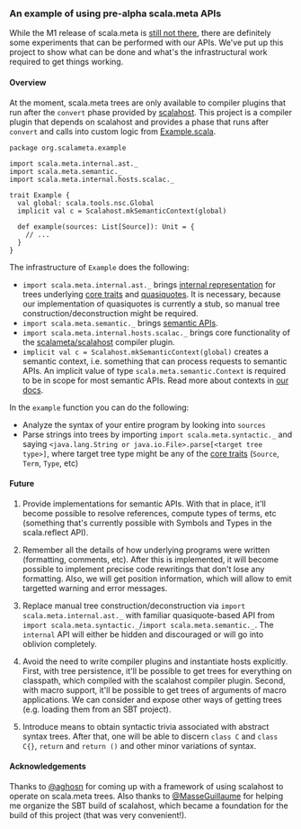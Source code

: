 ### An example of using pre-alpha scala.meta APIs

While the M1 release of scala.meta is [still not there](http://scalamacros.org/news/2014/11/30/state-of-the-meta-fall-2014.html), there are definitely some experiments that can be performed with our APIs. We've put up this project to show what can be done and what's the infrastructural work required to get things working.

#### Overview

At the moment, scala.meta trees are only available to compiler plugins that run after the `convert` phase provided by [scalahost](https://github.com/scalameta/scalahost). This project is a compiler plugin that depends on scalahost and provides a phase that runs after `convert` and calls into custom logic from [Example.scala](https://github.com/scalameta/example/blob/master/plugin/src/main/scala/org/scalameta/example/Example.scala).

```
package org.scalameta.example

import scala.meta.internal.ast._
import scala.meta.semantic._
import scala.meta.internal.hosts.scalac._

trait Example {
  val global: scala.tools.nsc.Global
  implicit val c = Scalahost.mkSemanticContext(global)

  def example(sources: List[Source]): Unit = {
    // ...
  }
}
```

The infrastructure of `Example` does the following:
  * `import scala.meta.internal.ast._` brings [internal representation](https://github.com/scalameta/scalameta/blob/master/scalameta/src/main/scala/scala/meta/Trees.scala#L68) for trees underlying [core traits](https://github.com/scalameta/scalameta/blob/master/scalameta/src/main/scala/scala/meta/Trees.scala) and [quasiquotes](https://github.com/scalameta/scalameta/blob/master/scalameta/src/main/scala/scala/meta/semantic/package.scala). It is necessary, because our implementation of  quasiquotes is currently a stub, so manual tree construction/deconstruction might be required.
  * `import scala.meta.semantic._` brings [semantic APIs](https://github.com/scalameta/scalameta/blob/master/scalameta/src/main/scala/scala/meta/semantic/package.scala).
  * `import scala.meta.internal.hosts.scalac._` brings core functionality of the [scalameta/scalahost](https://github.com/scalameta/scalahost) compiler plugin.
  * `implicit val c = Scalahost.mkSemanticContext(global)` creates a semantic context, i.e. something that can process requests to semantic APIs. An implicit value of type `scala.meta.semantic.Context` is required to be in scope for most semantic APIs. Read more about contexts in [our docs](https://github.com/scalameta/scalameta/blob/master/docs/hosts.md).

In the `example` function you can do the following:
  * Analyze the syntax of your entire program by looking into `sources`
  * Parse strings into trees by importing `import scala.meta.syntactic._` and saying `<java.lang.String or java.io.File>.parse[<target tree type>]`, where target tree type might be any of the [core traits](https://github.com/scalameta/scalameta/blob/master/scalameta/src/main/scala/scala/meta/Trees.scala) (`Source`, `Term`, `Type`, etc)

#### Future

  1. Provide implementations for semantic APIs. With that in place, it'll become possible to resolve references, compute types of terms, etc (something that's currently possible with Symbols and Types in the scala.reflect API).

  2. Remember all the details of how underlying programs were written (formatting, comments, etc). After this is implemented, it will become possible to implement precise code rewritings that don't lose any formatting. Also, we will get position information, which will allow to emit targetted warning and error messages.

  3. Replace manual tree construction/deconstruction via `import scala.meta.internal.ast._` with familiar quasiquote-based API from `import scala.meta.syntactic._`/`import scala.meta.semantic._`. The `internal` API will either be hidden and discouraged or will go into oblivion completely.

  4. Avoid the need to write compiler plugins and instantiate hosts explicitly. First, with tree persistence, it'll be possible to get trees for everything on classpath, which compiled with the scalahost compiler plugin. Second, with macro support, it'll be possible to get trees of arguments of macro applications. We can consider and expose other ways of getting trees (e.g. loading them from an SBT project).

  5. Introduce means to obtain syntactic trivia associated with abstract syntax trees. After that, one will be able to discern `class C` and `class C{}`, `return` and `return ()` and other minor variations of syntax.

#### Acknowledgements

Thanks to [@aghosn](https://github.com/aghosn) for coming up with a framework of using scalahost to operate on scala.meta trees. Also thanks to [@MasseGuillaume](https://github.com/MasseGuillaume) for helping me organize the SBT build of scalahost, which became a foundation for the build of this project (that was very convenient!).